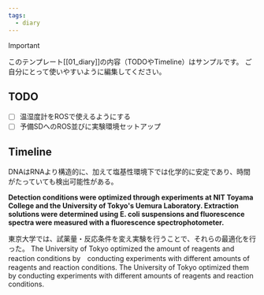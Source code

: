 ```yaml
---
tags:
  - diary
---
```

> [!IMPORTANT]
> このテンプレート[[01_diary]]の内容（TODOやTimeline）はサンプルです。
> ご自分にとって使いやすいように編集してください。

## TODO

- [ ] 温湿度計をROSで使えるようにする
- [ ] 予備SDへのROS並びに実験環境セットアップ

## Timeline
DNAはRNAより構造的に、加えて塩基性環境下では化学的に安定であり、時間がたっていても検出可能性がある。

**Detection conditions were optimized through experiments at NIT Toyama College and the University of Tokyo's Uemura Laboratory. Extraction solutions were determined using E. coli suspensions and fluorescence spectra were measured with a fluorescence spectrophotometer.**

東京大学では、試薬量・反応条件を変え実験を行うことで、それらの最適化を行った。
The University of Tokyo optimized the amount of reagents and reaction conditions by　conducting experiments with different amounts of reagents and reaction conditions.
The University of Tokyo optimized them by conducting experiments with different amounts of reagents and reaction conditions.